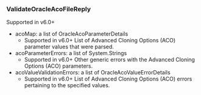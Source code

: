 ### ValidateOracleAcoFileReply
Supported in v6.0+

- acoMap: a list of OracleAcoParameterDetails
  - Supported in v6.0+
  List of Advanced Cloning Options (ACO) parameter values that were parsed.
- acoParameterErrors: a list of System.Strings
  - Supported in v6.0+
  Other generic errors with the Advanced Cloning Options (ACO) parameters.
- acoValueValidationErrors: a list of OracleAcoValueErrorDetails
  - Supported in v6.0+
  List of Advanced Cloning Options (ACO) errors pertaining to the specified values.
